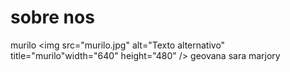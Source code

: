 # sobre nos

murilo
<img src="murilo.jpg" alt="Texto alternativo" title="murilo"width="640" height="480" />
geovana
sara
marjory

<!---
ingredientessecretosMMGS/ingredientessecretosMMGS is a ✨ special ✨ repository because its `README.md` (this file) appears on your GitHub profile.
You can click the Preview link to take a look at your changes.
--->
